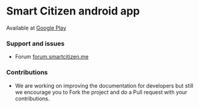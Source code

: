 # Smart Citizen android app

Available at [Google Play](https://play.google.com/store/apps/details?id=com.fablabbcn.smartcitizen)

### Support and issues

* Forum [forum.smartcitizen.me](http://forum.smartcitizen.me)

### Contributions

* We are working on improving the documentation for developers but still we encourage you to Fork the project and do a Pull request with your contributions.
